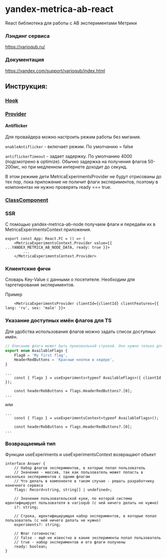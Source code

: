# yandex-metrica-ab-react

React библиотека для работы с AB экспериментами Метрики

### Лэндинг сервиса
https://varioqub.ru/

### Документация
https://yandex.com/support/varioqub/index.html

## Инструкция:
### [Hook](src/example/index.tsx)

### [Provider](src/example/provider.tsx)
#### Antiflicker
Для провайдера можно настроить режим работы без мигания.

`enableAntiflicker` - включает режим. По умолчанию = false

`antiflickerTimeout` - задает задержку. По умолчанию 4000 (подсмотрено в optimize). Обычно задержка на получения флагов 50-200мс, но при медленном интернете доходит до секунд.

В этом режиме дети MetricaExperimentsProvider не будут отрисованы до тех пор, пока приложение не поличит флаги экспериментов, поэтому в компонентах не нужно проверять ready === true.

### [ClassComponent](src/example/index.tsx)

### SSR
С помощью yandex-metrica-ab-node получаем флаги и передаём их в MetricaExperimentsContext приложения.
```app.tsx
export const App: React.FC = () => (
    <MetricaExperimentsContext.Provider value={{ ...YANDEX_METRICA_AB_NODE_DATA, ready: true }}>
        ...
    </MetricaExperimentsContext.Provider>
```

### Клиентские фичи
Словарь Key-Value с данными о посетителе.
Необходим для таргетирования экспериментов.

Пример
```
    <MetricaExperimentsProvider clientId={clientId} clientFeatures={{ lang: 'ru', sex: 'male' }}>
```

### Указание доступных имён флагов для TS
Для удобства использования флагов можно задать список доступных имён.
```flags.ts
// Описание флага может быть произвольной строкой. Оно нужно только для вас.
export enum AvailableFlags {
    Flag0 = 'My first flag',
    HeaderRedButtons = 'Красные кнопки в хедере',
}
```
```header.tsx
...
    const { flags } = useExperiments<typeof AvailableFlags>({ clientId });

    const headerRebButtons = flags.HeaderRedButtons?.[0];
...
```
или
```header.tsx
...
    const { flags } = useExperimentsContext<typeof AvailableFlags>();

    const headerRebButtons = flags.HeaderRedButtons?.[0];
...
```

### Возвращаемый тип
Функции useExperiments и useExperimentsContext возвращают объект
```
interface Answer {
    // Набор флагов экспериментов, в которые попал пользователь
    // Значение - массив, так как пользователь может попасть в несколько экспериментов с одним флагом
    // Что делать в компоненте в таком случае - решать разработчику конечного сервиса
    flags: Record<string, string[] | undefined>;

    // Значение пользовательской куки, по которой система идентифицирует пользователя в varioqub (с ней ничего делать не нужно)
    i?: string;

    // Строка, идентифицирующая набор экспериментов, в которые попал пользователь (с ней ничего делать не нужно)
    experiments?: string;

    // Флаг готовности:
    // false - ещё не известно в какие эксперименты попал пользователь
    // true - набор экспериментов и его флаги получены
    ready: boolean;
}
```
